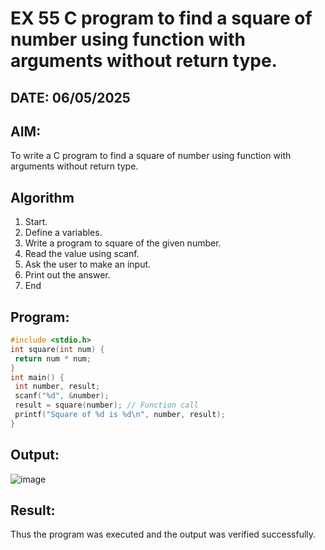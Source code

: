 # EX 55 C program to find a square of number using function with arguments without return type.
## DATE: 06/05/2025
## AIM:
To write a C program to find a square of number using function with arguments without return type.

## Algorithm
1. Start.
2. Define a variables.
3. Write a program to square of the given number.
4. Read the value using scanf.
5. Ask the user to make an input.
6. Print out the answer.
7. End
   

## Program:
```c
#include <stdio.h>
int square(int num) {
 return num * num;
}
int main() {
 int number, result;
 scanf("%d", &number);
 result = square(number); // Function call
 printf("Square of %d is %d\n", number, result);
}

```

## Output:

![image](https://github.com/user-attachments/assets/27ebff1c-0475-408c-bf35-aeb099ec6ce9)


## Result:
Thus the program was executed and the output was verified successfully.
